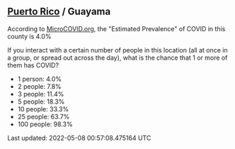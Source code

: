 
## [Puerto Rico](/united-states/puerto-rico) / Guayama

According to [MicroCOVID.org](http://microcovid.org),
the "Estimated Prevalence" of COVID in this county is 4.0%

If you interact with a certain number of people in this location
(all at once in a group, or spread out across the day), what is the chance that
1 or more of them has COVID?

- 1 person: 4.0%
- 2 people: 7.8%
- 3 people: 11.4%
- 5 people: 18.3%
- 10 people: 33.3%
- 25 people: 63.7%
- 100 people: 98.3%

Last updated: 2022-05-08 00:57:08.475164 UTC
